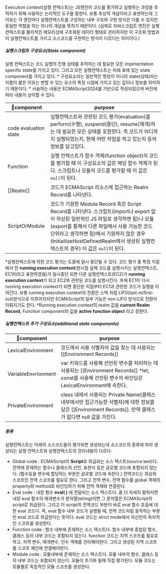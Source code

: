 Execution context(실행 컨텍스트)는 JS엔진이 코드를 평가하고 실행하는 과정을 추적하기 위해 사용하는 논리적인 도구를 말한다. 
보통 추상적 개념이라고 표현하는데 그 이유는 각 엔진마다 실행컨텍스트를 구성하는 내부 구조와 구현 방식은 다를 수 있지만 동일한 역할을 하는 하나의 개념을 뜻하기 때문이다. 
(실제로 자바스크립트 엔진은 실행컨텍스트를 물리적인 메모리상에 구조화된 데이터 형태로 관리하지만 이 구조화 방법과 이 실행컨텍스트를 가지고 소스코드를 구현하는 방식이 다르다는 의미이다.)
##### 실행스크립트 구성요소(State component)
실행 컨텍스트는 코드 실행의 진행 상태를 추적하는 데 필요한 모든 implmentation specific state를 가지고 있다. 그리고 모든 실행컨텍스트는 아래 표에 있는 state component를 가지고 있다. 
\* 구성요소라는 일반적인 명칭이 아니라 state(상태)라는 이름이 붙은 이유는 변할 수 있는 요소의 특정 시점에 가지고 있는 값이나 정보를 의미하기 때문이다.
\* 서술하는 내용은 ECMAScript2024를 기반으로 작성되었으며 버전에 따라 내용이 상이할 수 있다.

| component            | purpose                                                                                                                                                                                                                 |
| --------------------- | ----------------------------------------------------------------------------------------------------------------------------------------------------------------------------------------------------------------------- |
| code evaluation state | 실행컨텍스트와 관련된 코드 평가(evaluation)를 perform(수행), suspend(중단), resume(재개)하는 데 필요한 모든 상태를 포함한다. 즉 코드가 어디까지 실행되었는지, 현재 어떤 작업을 하고 있는지 등의 정보를 담고있다.                                                                               |
| Function              | 실행 컨텍스트가 함수 객체(function object)의 코드를 평가할 때 이 구성요소의 값은 해당 함수 객체가 된다. 스크립트나 모듈의 코드를 평가할 때 이 값은 `null`이 된다.                                                                                                                |
| [[Realm]]             | 코드가 ECMAScript 리소스에 접근하는 Realm Record를 나타낸다.                                                                                                                                                                            |
| ScriptOrModule        | 코드가 기원한 Module Record 혹은 Script Record를 나타낸다. 스크립트(import나 export 없이 작성된 일반적인 JS 파일로 생각하면 됨)나 모듈(export를 통해서 다른 파일에서 사용 가능한 코드 단위라고 생각하면 됨)에서 기원하지 않은 경우(InitiailizeHostDefinedRealm에서 생성된 실행컨텍스트의 경우) 이 값은 `null`이 된다. |
\*실행컨텍스트에 의한 코드 평가는 도중에 일시 중단될 수 있다. 코드 평가 중 특정 지점에서 한 **running execution context**(현시점 실제 코드를 실행시키는 실행컨텍스트, EC1이라고 표현하겠음)가 일시중단 되면 다른 실행컨텍스트(EC2)가 **running execution context**가 되고 EC2와 관련된 코드를 실행시킨다. 후에 EC1이 다시 running execution context가 되면 중단된 지점부터 EC1과 관련된 코드가 실행을 이어간다. 보통 running execution context의 전환은 스택 처럼 LIFO(last-in/first-out)방식으로 이루어지지만 ECMAScript의 일부 기능은 non-LIFO 방식으로 전환이 이뤄지기도 한다.
\*Running execution context의 realm 값을 **current Realm Record**, Function component의 값을 **active function object** 라고 칭한다.

##### 실행컨텍스트 추가 구성요소(additional state components)

| component          | purpose                                                                                                          |
| ------------------- | ---------------------------------------------------------------------------------------------------------------- |
| LexicalEnvironment  | 코드에서 사용 식별자의 값을 찾는 데 사용되는 [[Environment Records]]                                                                |
| VariableEnvrionment | var 키워드를 사용해 선언된 변수를 처리하는 데 사용되는 [[Environment Records]] \*let, const를 사용해 선언된 변수의 바인딩은 LexicalEnvironment에 속한다. |
| PrivateEnvironment  | class 내에서 사용되는 Private Name(클래스 내부에서만 접근가능한 식별자)에 대한 정보를 담은 [[Environment Records]]. 만약 클래스가 없다면 null 값을 가진다.    |

##### 종류
실행컨텍스트는 아래의 소스코드들이 평가되면 생성되는데 소스코드의 종류에 따라 생성되는 실행 컨텍스트와 실행컨텍스트의 관리내용이 다르다.

- Global code : ECMAScript의 **Script**로 취급되는 소스 텍스트(source text)다. 전역에 존재하는 함수나 클래스의 선언, 표현식 등은 글로벌 코드에 포함되지 않는다. (함수등을 변수에 할당하는 부분은 글로벌 코드에 속한다.)
     전역코드는 최상위 스코프인 전역 스코프를 필요로 한다. 그리고 전역 변수, 전역 함수를 global 객체의 property와 method로 바인딩하기 위해 전역 객체와 연결된다.
- Eval code : 내장 함수 **eval( )** 에 전달되는 소스 텍스트다. 좀 더 자세히 말하자면 내장 eval 함수의 매개변수가 문자열(string)이면 그 문자열은 ECMAScript의 script로 취급된다. 그리고 이 script의 전역코드 부분이 바로 eval 함수 호출에 대한 eval 코드다. 즉, eval 함수 내부 코드가 실행될 때, 전역 코드처럼 동작하는 부분만 eval 코드로 취급한다는 뜻이다.
     eval 코드는 strict mode에서 자신만의 독자적인 스코프를 생성한다.
- Function code : 함수 내부에 존재하는 소스 텍스트다. 함수 내부에 중첩된 함수, 클래스 등의 내부 코드는 포함되지 않는다.
     function 코드는 지역 스코프를 필요로 하고, 지역 변수, 매개변수, 인수 객체를 관리해야한다. 그리고 생성된 지역 스코프를 스코프 체인에 연결해야한다.
- Module code : 모듈내부에 존재하는 소스 텍스트다. 모듈 내부의 함수, 클래스 등의 내부 코드는 포함되지 않는다. 모듈이 초기화 될때 직접 평가된다.
     모듈 코드는 모듈별로 독립적인 모듈 스코프를 생성한다.
